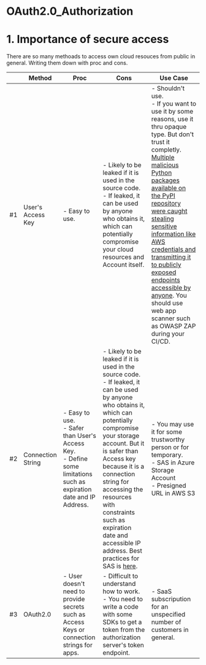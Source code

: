 # OAuth2.0_Authorization

# 1. Importance of secure access  
There are so many methoads to access own cloud resouces from public in general. Writing them down with proc and cons.

|  | Method | Proc | Cons | Use Case |
| --- | --- | --- | --- | --- |
| #1 | User's Access Key | - Easy to use. | - Likely to be leaked if it is used in the source code. <br> - If leaked, it can be used by anyone who obtains it, which can potentially compromise your cloud resources and Account itself. | - Shouldn't use. <br> - If you want to use it by some reasons, use it thru opaque type. But don't trust it completly. [Multiple malicious Python packages available on the PyPI repository were caught stealing sensitive information like AWS credentials and transmitting it to publicly exposed endpoints accessible by anyone](https://www.bleepingcomputer.com/news/security/pypi-python-packages-caught-sending-stolen-aws-keys-to-unsecured-sites/). You should use web app scanner such as OWASP ZAP during your CI/CD. |
| #2 | Connection String | - Easy to use. <br> - Safer than User's Access Key. <br> - Define some limitations such as expiration date and IP Address. | - Likely to be leaked if it is used in the source code. <br> - If leaked, it can be used by anyone who obtains it, which can potentially compromise your storage account. But it is safer than Access key because it is a connection string for accessing the resources with constraints such as expiration date and accessible IP address. Best practices for SAS is [here](https://docs.microsoft.com/en-us/learn/modules/configure-storage-security/7-apply-best-practices). | - You may use it for some trustworthy person or for temporary. <br> - SAS in Azure Storage Account <br> - Presigned URL in AWS S3 |
| #3 | OAuth2.0 | - User doesn't need to provide secrets such as Access Keys or connection strings for apps. | - Difficult to understand how to work. <br> - You need to write a code with some SDKs to get a token from the authorization server's token endpoint. | - SaaS subscripution for an unspecified number of customers in general. |

